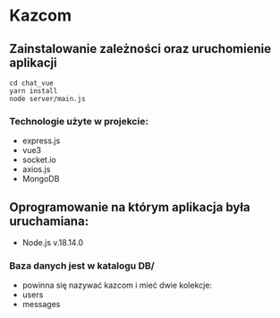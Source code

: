 # Kazcom

## Zainstalowanie zależności oraz uruchomienie aplikacji
```
cd chat_vue
yarn install
node server/main.js
```

### Technologie użyte w projekcie:
- express.js
- vue3
- socket.io
- axios.js
- MongoDB

## Oprogramowanie na którym aplikacja była uruchamiana:
- Node.js v.18.14.0

### Baza danych jest w katalogu DB/
- powinna się nazywać kazcom i mieć dwie kolekcje:
- users
- messages
